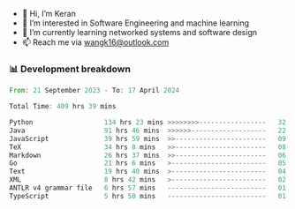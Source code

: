 - 👋 Hi, I’m Keran
- 👀 I’m interested in Software Engineering and machine learning
- 🌱 I’m currently learning networked systems and software design
- 📫 Reach me via wangk16@outlook.com


###  📊 Development breakdown
<!--START_SECTION:waka-->

```rust
From: 21 September 2023 - To: 17 April 2024

Total Time: 409 hrs 39 mins

Python                  134 hrs 23 mins >>>>>>>>-----------------   32.68 %
Java                    91 hrs 46 mins  >>>>>>-------------------   22.32 %
JavaScript              39 hrs 59 mins  >>-----------------------   09.73 %
TeX                     34 hrs 8 mins   >>-----------------------   08.30 %
Markdown                26 hrs 37 mins  >>-----------------------   06.47 %
Go                      21 hrs 6 mins   >------------------------   05.13 %
Text                    19 hrs 40 mins  >------------------------   04.79 %
XML                     8 hrs 42 mins   >------------------------   02.12 %
ANTLR v4 grammar file   6 hrs 57 mins   -------------------------   01.69 %
TypeScript              5 hrs 50 mins   -------------------------   01.42 %
```

<!--END_SECTION:waka-->

<!---
keran-w/keran-w is a ✨ special ✨ repository because its `README.md` (this file) appears on your GitHub profile.
You can click the Preview link to take a look at your changes.
--->

